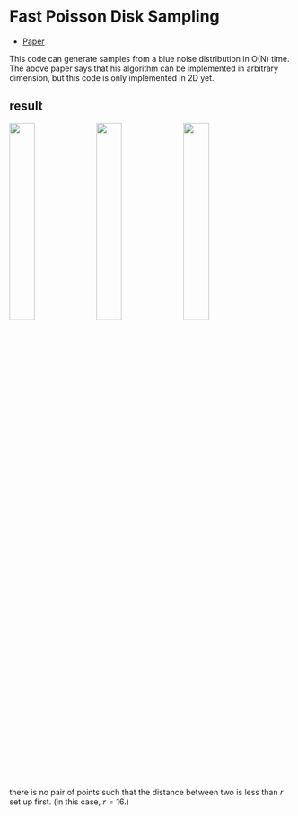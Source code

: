 # Fast Poisson Disk Sampling

* [Paper](https://www.cs.ubc.ca/~rbridson/docs/bridson-siggraph07-poissondisk.pdf)

This code can generate samples from a blue noise distribution in O(N) time.
The above paper says that his algorithm can be implemented in arbitrary dimension,
but this code is only implemented in 2D yet.

## result

<img src = "https://user-images.githubusercontent.com/108937571/225290702-fc9306fc-05b4-4486-8481-a9d57c2564d9.png" width = "30%" height = "30%">

<img src = "https://user-images.githubusercontent.com/108937571/225290705-ec369eab-4e34-45ad-a358-a2be2da76d4d.png" width = "30%" height = "30%">

<img src = "https://user-images.githubusercontent.com/108937571/225290710-0af7c3c5-9fc8-48b1-9e07-4bfbf4aa6d24.png" width = "30%" height = "30%">  
  
there is no pair of points such that the distance between two is less than $r$ set up first. 
(in this case, $r = 16$.)



